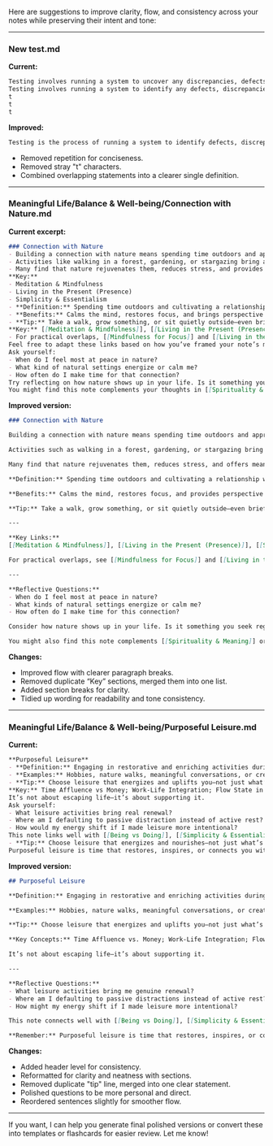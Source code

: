 Here are suggestions to improve clarity, flow, and consistency across your notes while preserving their intent and tone:

---

### New test.md
**Current:**
```md
Testing involves running a system to uncover any discrepancies, defects, or unmet requirements compared to the expected specifications. This process guarantees the product's quality and performance.
Testing involves running a system to identify any defects, discrepancies, or unmet requirements compared to its specified expectations. This process ensures that the product meets quality standards and functions as intended.
t
t
t
```

**Improved:**
```md
Testing is the process of running a system to identify defects, discrepancies, or unmet requirements compared to the expected specifications. It ensures that the product meets quality standards and functions as intended.
```
- Removed repetition for conciseness.
- Removed stray "t" characters.
- Combined overlapping statements into a clearer single definition.

---

### Meaningful Life/Balance & Well-being/Connection with Nature.md
**Current excerpt:**
```md
### Connection with Nature
- Building a connection with nature means spending time outdoors and appreciating the natural environment, which can ground and inspire a person.
- Activities like walking in a forest, gardening, or stargazing bring a sense of peace and perspective, reminding us of the larger world beyond daily worries.
- Many find that nature rejuvenates them, reduces stress, and provides meaningful experiences that contribute to overall well-being.
**Key:**
- Meditation & Mindfulness
- Living in the Present (Presence)
- Simplicity & Essentialism
- **Definition:** Spending time outdoors and cultivating a relationship with the natural world.
- **Benefits:** Calms the mind, restores focus, and brings perspective about life and our place in the bigger picture.
- **Tip:** Take a walk, grow something, or sit quietly outside—even brief time in nature can reduce stress.
**Key:** [[Meditation & Mindfulness]], [[Living in the Present (Presence)]], [[Simplicity & Essentialism]]
- For practical overlaps, [[Mindfulness for Focus]] and [[Living in the Present (Presence)]] explore awareness and presence—concepts that also ground nature-based experiences.
Feel free to adapt these links based on how you’ve framed your note’s message.
Ask yourself:
- When do I feel most at peace in nature?
- What kind of natural settings energize or calm me?
- How often do I make time for that connection?
Try reflecting on how nature shows up in your life. Is it something you seek regularly—or something that’s missing?
You might find this note complements your thoughts in [[Spirituality & Meaning]] or [[Self-Transcendence]]. Let it be a reminder that connection doesn’t have to be complicated—it can be as simple as paying attention.
```

**Improved version:**
```md
### Connection with Nature

Building a connection with nature means spending time outdoors and appreciating the natural environment, which can ground and inspire us.

Activities such as walking in a forest, gardening, or stargazing bring a sense of peace and perspective—reminding us of the larger world beyond daily worries.

Many find that nature rejuvenates them, reduces stress, and offers meaningful experiences that enhance overall well-being.

**Definition:** Spending time outdoors and cultivating a relationship with the natural world.

**Benefits:** Calms the mind, restores focus, and provides perspective about life and our place in the bigger picture.

**Tip:** Take a walk, grow something, or sit quietly outside—even brief moments in nature can reduce stress.

---

**Key Links:**  
[[Meditation & Mindfulness]], [[Living in the Present (Presence)]], [[Simplicity & Essentialism]]

For practical overlaps, see [[Mindfulness for Focus]] and [[Living in the Present (Presence)]], which explore awareness and presence—concepts that deepen nature-based experiences.

---

**Reflective Questions:**  
- When do I feel most at peace in nature?  
- What kinds of natural settings energize or calm me?  
- How often do I make time for this connection?

Consider how nature shows up in your life. Is it something you seek regularly, or something that’s missing?

You might also find this note complements [[Spirituality & Meaning]] or [[Self-Transcendence]]. Remember, connection with nature doesn’t have to be complicated; sometimes, it’s as simple as paying attention.
```

**Changes:**
- Improved flow with clearer paragraph breaks.
- Removed duplicate “Key” sections, merged them into one list.
- Added section breaks for clarity.
- Tidied up wording for readability and tone consistency.

---

### Meaningful Life/Balance & Well-being/Purposeful Leisure.md
**Current:**
```md
**Purposeful Leisure**
- **Definition:** Engaging in restorative and enriching activities during your free time.
- **Examples:** Hobbies, nature walks, meaningful conversations, or creative work.
- **Tip:** Choose leisure that energizes and uplifts you—not just what’s easy or numbing.
**Key:** Time Affluence vs Money; Work-Life Integration; Flow State in Work
It’s not about escaping life—it’s about supporting it.
Ask yourself:
- What leisure activities bring real renewal?
- Where am I defaulting to passive distraction instead of active rest?
- How would my energy shift if I made leisure more intentional?
This note links well with [[Being vs Doing]], [[Simplicity & Essentialism]], and [[Living in the Present (Presence)]] for exploring how you recharge with meaning.
- **Tip:** Choose leisure that energizes and nourishes—not just what’s convenient or distracting.
Purposeful leisure is time that restores, inspires, or connects you with what matters.
```

**Improved version:**
```md
## Purposeful Leisure

**Definition:** Engaging in restorative and enriching activities during your free time.

**Examples:** Hobbies, nature walks, meaningful conversations, or creative work.

**Tip:** Choose leisure that energizes and uplifts you—not just what’s easy or numbing.

**Key Concepts:** Time Affluence vs. Money; Work-Life Integration; Flow State in Work

It’s not about escaping life—it’s about supporting it.

---

**Reflective Questions:**  
- What leisure activities bring me genuine renewal?  
- Where am I defaulting to passive distractions instead of active rest?  
- How might my energy shift if I made leisure more intentional?

This note connects well with [[Being vs Doing]], [[Simplicity & Essentialism]], and [[Living in the Present (Presence)]] for exploring how to recharge with meaningful rest.

**Remember:** Purposeful leisure is time that restores, inspires, or connects you with what truly matters.
```

**Changes:**
- Added header level for consistency.
- Reformatted for clarity and neatness with sections.
- Removed duplicate "tip" line, merged into one clear statement.
- Polished questions to be more personal and direct.
- Reordered sentences slightly for smoother flow.

---

If you want, I can help you generate final polished versions or convert these into templates or flashcards for easier review. Let me know!